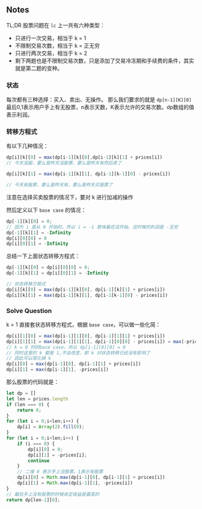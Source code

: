 ## Notes
TL;DR
股票问题在 `lc` 上一共有六种类型：
- 只进行一次交易，相当于 k = 1
- 不限制交易次数，相当于 k = 正无穷
- 只进行两次交易，相当于 k = 2
- 剩下两题也是不限制交易次数，只是添加了交易冷冻期和手续费的条件，其实就是第二题的变种。

### 状态
每次都有三种选择：买入、卖出、无操作。
那么我们要求的就是 `dp[n-1][K][0]`最后0,1表示用户手上有无股票，n表示天数，K表示允许的交易次数。dp数组的值表示利润。

### 转移方程式
有以下几种情况：
```js
dp[i][k][0] = max(dp[i-1][k][0],dp[i-1][k][1] + prices[i])
// 今天没股，要么是昨天没股票，要么是昨天有然后卖了

dp[i][k][1] = max(dp[i-1][k][1], dp[i-1][k-1][0] - prices[i])

// 今天有股票，要么是昨天有，要么是昨天买股票了
```
注意在选择买卖股票的情况下，要对 k 进行加减的操作

然后定义以下 `base case` 的情况：
```js
dp[-1][k][0] = 0;
// 因为 i 是从 0 开始的，所以 i = -1 意味着还没开始，这时候的利润是 -无穷
dp[-1][k][1] = -Infinity
dp[i][0][0] = 0
dp[i][0][1] = -Infinity
```

总结一下上面状态转移方程式：
```js
dp[-1][k][0] = dp[i][0][0] = 0;
dp[-1][k][1] = dp[i][0][1] = -Infinity

// 状态转移方程式
dp[i][k][0] = max(dp[i-1][k][0], dp[i-1][k][1] + prices[i])
dp[i][k][1] = max(dp[i-1][k][1], dp[i-1[k-1][0] - prices[i])
```

### Solve Question
k = 1
直接套状态转移方程式，根据 `base case`，可以做一些化简：
```js
dp[i][1][0] = max(dp[i-1][1][0], dp[i-1][1][1] + prices[i])
dp[i][1][1] = max(dp[i-1][1][1], dp[i-1][0][0] - prices[i]) = max(-prices[i])
// k = 0 时的base case，所以 dp[i-1][0][0] = 0
// 同时这里的 k 都是 1,不会改变，即 k 对状态转移已经没有影响了
// 因此可以简化掉 k
dp[i][0] = max(dp[i-1][0], dp[i-1][1] + prices[i])
dp[i][1] = max(dp[i-1][1], -prices[i])
```

那么股票的代码就是：
```js
let dp = []
let len = prices.length
if (len === 0) {
    return 0;
}
for (let i = 0;i<len;i++) {
    dp[i] = Array(2).fill(0);
}
for (let i = 0;i<len;i++) {
    if (i === 0) {
        dp[i][0] = 0;
        dp[i][1] = -prices[i];
        continue
    }
    // 二维 0 表示手上没股票。1表示有股票
    dp[i][0] = Math.max(dp[i-1][0], dp[i-1][1] + prices[i])
    dp[i][1] = Math.max(dp[i-1][1], -prices[i])
}
// 最后手上没有股票的时候肯定收益是最高的
return dp[len-1][0];
```
